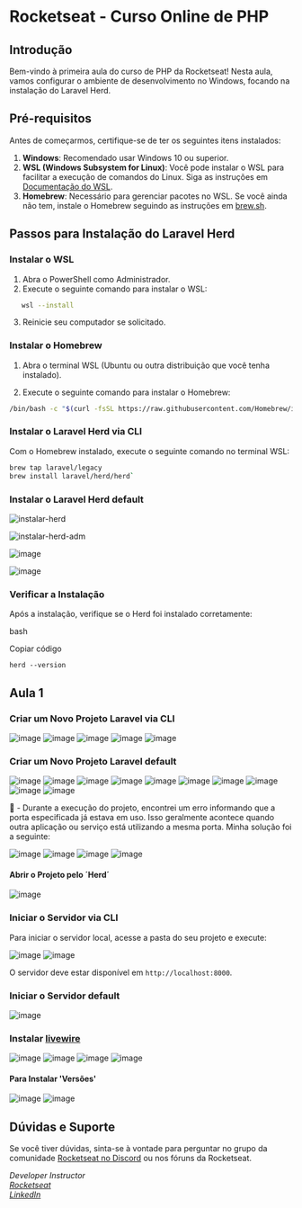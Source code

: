 # Rocketseat - Curso Online de PHP

## Introdução

Bem-vindo à primeira aula do curso de PHP da Rocketseat! Nesta aula, vamos configurar o ambiente de desenvolvimento no Windows, focando na instalação do Laravel Herd.

## Pré-requisitos

Antes de começarmos, certifique-se de ter os seguintes itens instalados:

1. **Windows**: Recomendado usar Windows 10 ou superior.
2. **WSL (Windows Subsystem for Linux)**: Você pode instalar o WSL para facilitar a execução de comandos do Linux. Siga as instruções em [Documentação do WSL](https://docs.microsoft.com/pt-br/windows/wsl/install).
3. **Homebrew**: Necessário para gerenciar pacotes no WSL. Se você ainda não tem, instale o Homebrew seguindo as instruções em [brew.sh](https://brew.sh/).

## Passos para Instalação do Laravel Herd

### Instalar o WSL

1. Abra o PowerShell como Administrador.
2. Execute o seguinte comando para instalar o WSL:

```bash
   wsl --install
```

3.  Reinicie seu computador se solicitado.

### Instalar o Homebrew

1.  Abra o terminal WSL (Ubuntu ou outra distribuição que você tenha instalado).
    
2.  Execute o seguinte comando para instalar o Homebrew:
    
```bash
/bin/bash -c "$(curl -fsSL https://raw.githubusercontent.com/Homebrew/install/HEAD/install.sh)"
```    

### Instalar o Laravel Herd via CLI

Com o Homebrew instalado, execute o seguinte comando no terminal WSL:

```bash
brew tap laravel/legacy
brew install laravel/herd/herd` 
```

### Instalar o Laravel Herd default

![instalar-herd](https://github.com/user-attachments/assets/6b9025b8-8f0d-4799-94c3-8ff87cf959bb)

![instalar-herd-adm](https://github.com/user-attachments/assets/9ca3db40-f27b-4f6e-b17b-c4d2f6145956)

![image](https://github.com/user-attachments/assets/57066cf3-d934-4a03-bbf2-e4b1b4d7a5d3)

![image](https://github.com/user-attachments/assets/4d642b82-5c2b-440a-b9d8-bf7f437fbdee)

### Verificar a Instalação

Após a instalação, verifique se o Herd foi instalado corretamente:

bash

Copiar código

`herd --version` 

## Aula 1

### Criar um Novo Projeto Laravel via CLI

![image](https://github.com/user-attachments/assets/20fffad0-3b41-442d-ac17-f005abc1ed0c)
![image](https://github.com/user-attachments/assets/0f952be9-881c-4833-8632-d44a81c36da5)
![image](https://github.com/user-attachments/assets/749ce8c2-c190-486f-9a35-bfc95794092e)
![image](https://github.com/user-attachments/assets/8ef61af1-f155-4a13-bf0c-b3b58adc0634)
![image](https://github.com/user-attachments/assets/b5515019-3e93-49a0-aa8c-16a06612527a)

### Criar um Novo Projeto Laravel default

![image](https://github.com/user-attachments/assets/fb9e8fca-0276-46ac-b4a4-5a8b86b57a04)
![image](https://github.com/user-attachments/assets/f564daa6-2f2f-4a55-9615-cdb0bd54bfd3)
![image](https://github.com/user-attachments/assets/f4586410-ec2a-47c9-bfce-3f799524ea14)
![image](https://github.com/user-attachments/assets/f3545cc3-4400-4018-930f-1e7a25864e10)
![image](https://github.com/user-attachments/assets/014922dc-6f0e-402a-878d-102318f9210f)
![image](https://github.com/user-attachments/assets/2a749956-aa95-4806-821d-853d5fb77ffc)
![image](https://github.com/user-attachments/assets/2d1bbe51-0edd-4db1-b6bc-58106a55c9f5)
![image](https://github.com/user-attachments/assets/92806f02-35ad-4889-b600-1190310f6e8d)
![image](https://github.com/user-attachments/assets/be96ae8a-db74-4ea5-b504-bddf7f2c9825)
![image](https://github.com/user-attachments/assets/25d1b215-9f32-41f9-8a19-162afb5fa39d)

👀 - Durante a execução do projeto, encontrei um erro informando que a porta especificada já estava em uso. Isso geralmente acontece quando outra aplicação ou serviço está utilizando a mesma porta. Minha solução foi a seguinte:

![image](https://github.com/user-attachments/assets/da6a7fb6-6167-4ae7-a143-1f02b5f8ab11)
![image](https://github.com/user-attachments/assets/66cd3afb-7323-4b48-b4ad-e5e67ef3cee4)
![image](https://github.com/user-attachments/assets/6a8645d3-0900-40f8-ad34-a4dcd210c730)
![image](https://github.com/user-attachments/assets/5f4ccc09-de43-4c51-aab0-6e1ff01e2fc8)

#### Abrir o Projeto pelo ´Herd´

![image](https://github.com/user-attachments/assets/8e1d34d0-9d42-47ee-baca-3c9dfee0c05e)

### Iniciar o Servidor via CLI

Para iniciar o servidor local, acesse a pasta do seu projeto e execute:

![image](https://github.com/user-attachments/assets/e0a645e0-fae2-49ee-9738-8f270d0cca23)
![image](https://github.com/user-attachments/assets/3fad61eb-d26d-4afb-b067-c7aba5106ed0)

O servidor deve estar disponível em `http://localhost:8000`.

### Iniciar o Servidor default

![image](https://github.com/user-attachments/assets/6ddf2ae3-a6ae-4a67-a7fa-9bcf21d1bf53)

### Instalar [livewire](https://laravel-livewire.com/docs/2.x/quickstart)

![image](https://github.com/user-attachments/assets/13e415b8-71d8-4497-84d5-309c240e9263)
![image](https://github.com/user-attachments/assets/eb8b3eaf-5a66-41c1-9e35-da2994685bc1)
![image](https://github.com/user-attachments/assets/bb76bd31-489d-4255-87bb-4f053d015361)
![image](https://github.com/user-attachments/assets/1a21a2fa-ab47-4210-9d2b-ae372e2e45db)

#### Para Instalar 'Versões'

![image](https://github.com/user-attachments/assets/e009c2c4-11e6-4aa0-be09-c523e16768bc)
![image](https://github.com/user-attachments/assets/5869e756-73f7-4ed5-92af-436bd320a5dd)

## Dúvidas e Suporte

Se você tiver dúvidas, sinta-se à vontade para perguntar no grupo da comunidade [Rocketseat no Discord](https://discord.com/channels/327861810768117763/1292817017044340766) ou nos fóruns da Rocketseat.

*Developer Instructor*  
*[Rocketseat](https://app.rocketseat.com.br/?type=ALL)*    
*[LinkedIn](https://www.linkedin.com/in/daniloopinheiro/)*
